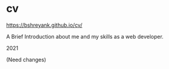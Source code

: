 # cv

https://bshreyank.github.io/cv/

A Brief Introduction about me and my skills as a web developer.

2021

(Need changes)
